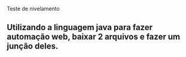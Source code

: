 Teste de nivelamento 

## Utilizando a linguagem java para fazer automação web, baixar 2 arquivos e fazer um junção deles. 
